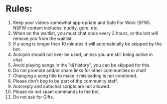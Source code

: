 Rules:
=========
<ol>
<li> Keep your videos somewhat appropriate and Safe For Work (SFW). NSFW content includes: nudity, gore, etc. </li>
<li> When on the waitlist, you must chat once every 2 hours, or the bot will remove you from the waitlist. </li>
<li> If a song is longer than 10 minutes it will automatically be skipped by the bot. </li>
<li> Autojoin should not ever be used, unless you are still being active in chat. </li>
<li> Avoid playing songs in the "dj history", you can be skipped for this. </li>
<li> Do not promote and/or share links for other communities in chat! </li>
<li> Changing a song title to make it misleading is not condoned. </li>
<li> Please don't beg to be part of the community staff. </li>
<li> Autoreply and autochat scripts are not allowed. </li>
<li> Please do not spam commands to the bot. </li>
<li> Do not ask for Gifts. </li>
</ol>
